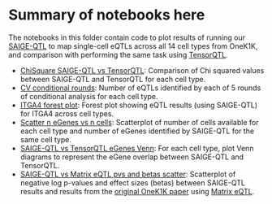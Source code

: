 # Summary of notebooks here

The notebooks in this folder contain code to plot results of running our [SAIGE-QTL](https://github.com/weizhou0/qtl) to map single-cell eQTLs across all 14 cell types from OneK1K, and comparison with performing the same task using [TensorQTL](https://github.com/broadinstitute/tensorqtl/).

* [ChiSquare SAIGE-QTL vs TensorQTL](ChiSquare_comparison_plot.ipynb): Comparison of Chi squared values between SAIGE-QTL and TensorQTL for each cell type.
* [CV conditional rounds](Conditional_results.ipynb): Number of eQTLs identified by each of 5 rounds of conditional analysis for each cell type.
* [ITGA4 forest plot](Forest_Plot.ipynb): Forest plot showing eQTL results (using SAIGE-QTL) for ITGA4 across cell types.
* [Scatter n eGenes vs n cells](Number_of_eGenes_by_number_of_cells.ipynb): Scatterplot of number of cells available for each cell type and number of eGenes identified by SAIGE-QTL for the same cell type.
* [SAIGE-QTL vs TensorQTL eGenes Venn](Venn_diagram.ipynb): For each cell type, plot Venn diagrams to represent the eGene overlap between SAIGE-QTL and TensorQTL.
* [SAIGE-QTL vs Matrix eQTL pvs and betas scatter](pvals_and_betas_concordance_plots.ipynb): Scatterplot of negative log p-values and effect sizes (betas) between SAIGE-QTL results and results from the [original OneK1K paper](https://www.science.org/doi/full/10.1126/science.abf3041) using [Matrix eQTL](https://www.bios.unc.edu/research/genomic_software/Matrix_eQTL/).
